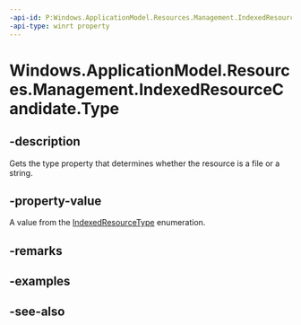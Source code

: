 ```yaml
---
-api-id: P:Windows.ApplicationModel.Resources.Management.IndexedResourceCandidate.Type
-api-type: winrt property
---
```


<!-- Property syntax
public Windows.ApplicationModel.Resources.Management.IndexedResourceType Type { get; }
-->

# Windows.ApplicationModel.Resources.Management.IndexedResourceCandidate.Type

## -description
Gets the type property that determines whether the resource is a file or a string.

## -property-value
A value from the [IndexedResourceType](indexedresourcetype.md) enumeration.

## -remarks

## -examples

## -see-also
